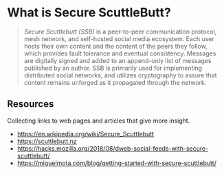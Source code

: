 # What is Secure ScuttleButt? #######################################

> *Secure Scuttlebutt (SSB)* is a peer-to-peer communication
> protocol, mesh network, and self-hosted social media ecosystem.
> Each user hosts their own content and the content of the peers they
> follow, which provides fault tolerance and eventual consistency.
> Messages are digitally signed and added to an append-only list of
> messages published by an author. SSB is primarily used for
> implementing distributed social networks, and utilizes cryptography
> to assure that content remains unforged as it propagated through
> the network.

## Resources ########################################################

Collecting links to web pages and articles that give more insight.

- <https://en.wikipedia.org/wiki/Secure_Scuttlebutt>
- <https://scuttlebutt.nz>
- <https://hacks.mozilla.org/2018/08/dweb-social-feeds-with-secure-scuttlebutt/>
- <https://miguelmota.com/blog/getting-started-with-secure-scuttlebutt/>






